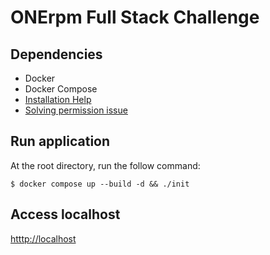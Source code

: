 # ONErpm Full Stack Challenge

## Dependencies

- Docker
- Docker Compose
- [Installation Help](https://www.nerdlivre.com.br/instalando-docker-e-docker-compose-no-ubuntu-24-04/)
- [Solving permission issue](https://stackoverflow.com/questions/48957195/how-to-fix-docker-got-permission-denied-issue)

## Run application

At the root directory, run the follow command:

```
$ docker compose up --build -d && ./init
```

## Access localhost

[htttp://localhost](htttp://localhost)
